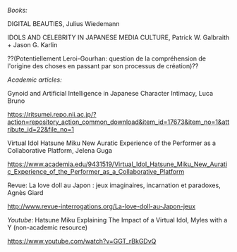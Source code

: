 *Books:*

DIGITAL BEAUTIES, Julius Wiedemann

IDOLS AND CELEBRITY IN JAPANESE MEDIA CULTURE, Patrick W. Galbraith + Jason G. Karlin

??(Potentiellement Leroi-Gourhan: question de la compréhension de l'origine des choses en passant par son processus de création)??

*Academic articles:*

Gynoid and Artificial Intelligence in Japanese Character Intimacy, Luca Bruno

https://ritsumei.repo.nii.ac.jp/?action=repository_action_common_download&item_id=17673&item_no=1&attribute_id=22&file_no=1

Virtual Idol Hatsune Miku New Auratic Experience of the Performer as a Collaborative Platform, Jelena Guga

https://www.academia.edu/9431519/Virtual_Idol_Hatsune_Miku_New_Auratic_Experience_of_the_Performer_as_a_Collaborative_Platform

Revue: La love doll au Japon : jeux imaginaires, incarnation et paradoxes, Agnès Giard

http://www.revue-interrogations.org/La-love-doll-au-Japon-jeux


*Youtube:*
Hatsune Miku Explaining The Impact of a Virtual Idol, Myles with a Y (non-academic resource)

https://www.youtube.com/watch?v=GGT_rBkGDvQ
